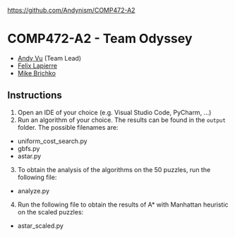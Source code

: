 https://github.com/Andynism/COMP472-A2

# COMP472-A2 - Team Odyssey

- [Andy Vu](https://github.com/Andynism) (Team Lead)
- [Felix Lapierre](https://github.com/felixlapierre)
- [Mike Brichko](https://github.com/MikeBrichko)

## Instructions
1. Open an IDE of your choice (e.g. Visual Studio Code, PyCharm, ...)
2. Run an algorithm of your choice. The results can be found in the ```output``` folder. The possible filenames are:
- uniform_cost_search.py
- gbfs.py
- astar.py
3. To obtain the analysis of the algorithms on the 50 puzzles, run the following file:
- analyze.py
4. Run the following file to obtain the results of A* with Manhattan heuristic on the scaled puzzles:
- astar_scaled.py
